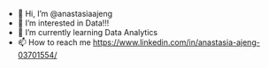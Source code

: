 - 👋 Hi, I’m @anastasiaajeng
- 👀 I’m interested in Data!!!
- 🌱 I’m currently learning Data Analytics
- 📫 How to reach me https://www.linkedin.com/in/anastasia-ajeng-03701554/

<!---
anastasiaajeng/anastasiaajeng is a ✨ special ✨ repository because its `README.md` (this file) appears on your GitHub profile.
You can click the Preview link to take a look at your changes.
--->
